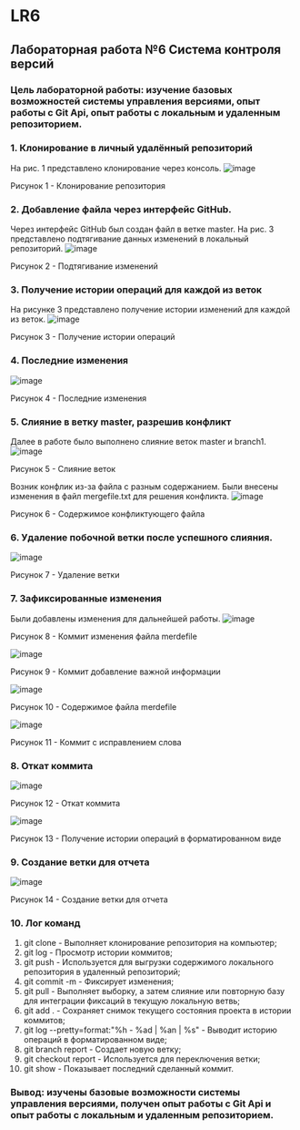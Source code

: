 # LR6
## Лабораторная работа №6 Система контроля версий 
### Цель лабораторной работы: изучение базовых возможностей системы управления версиями, опыт работы с Git Api, опыт работы с локальным и удаленным репозиторием.
### 1. Клонирование в личный удалённый репозиторий
На рис. 1 представлено клонирование через консоль.
![image](Screenshots/1.png)

Рисунок 1 - Клонирование репозитория 

### 2. Добавление файла через интерфейс GitHub.
Через интерфейс GitHub был создан файл в ветке master. На рис. 3 представлено подтягивание данных изменений в локальный репозиторий.
![image](Screenshots/2.png)

Рисунок 2 - Подтягивание изменений  

### 3. Получение истории операций для каждой из веток
На рисунке 3 представлено получение истории изменений для каждой из веток.
![image](Screenshots/3.jpg)

Рисунок 3 - Получение истории операций 

### 4. Последние изменения
![image](Screenshots/4.jpg)

Рисунок 4 - Последние изменения

### 5. Слияние в ветку master, разрешив конфликт
Далее в работе было выполнено слияние веток master и branch1.
![image](Screenshots/5.jpg)

Рисунок 5 - Слияние веток

Возник конфлик из-за файла с разным содержанием. Были внесены изменения в файл mergefile.txt для решения конфликта. 
![image](Screenshots/6.jpg)

Рисунок 6 - Содержимое конфликтующего файла

### 6. Удаление побочной ветки после успешного слияния.
![image](Screenshots/7.jpg)

Рисунок 7 - Удаление ветки 

### 7. Зафиксированные изменения
Были добавлены изменения для дальнейшей работы. 
![image](Screenshots/8.jpg)

Рисунок 8 - Коммит изменения файла merdefile

![image](Screenshots/9.jpg)

Рисунок 9 - Коммит добавление важной информации

![image](Screenshots/10.jpg)

Рисунок 10 - Содержимое файла merdefile

![image](Screenshots/11.jpg)

Рисунок 11 - Коммит с исправлением слова 

### 8. Откат коммита
![image](Screenshots/12.jpg)

Рисунок 12 - Откат коммита 

![image](Screenshots/13.jpg)

Рисунок 13 - Получение истории операций в форматированном виде  

### 9. Создание ветки для отчета
![image](Screenshots/14.jpg)

Рисунок 14 - Создание ветки для отчета

### 10. Лог команд
1. git clone - Выполняет клонирование репозитория на компьютер;
2. git log - Просмотр истории коммитов;
3. git push - Используется для выгрузки содержимого локального репозитория в удаленный репозиторий;
4. git commit -m - Фиксирует изменения;
5. git pull - Выполняет выборку, а затем слияние или повторную базу для интеграции фиксаций в текущую локальную ветвь;
6. git add . - Сохраняет снимок текущего состояния проекта в истории коммитов;
7. git log --pretty=format:"%h - %ad | %an | %s" -  Выводит историю операций в форматированном виде;
8. git branch report - Создает новую ветку;
9. git checkout report - Используется для переключения ветки;
10. git show - Показывает последний сделанный коммит.

### Вывод: изучены базовые возможности системы управления версиями, получен опыт работы с Git Api и опыт работы с локальным и удаленным репозиторием.
